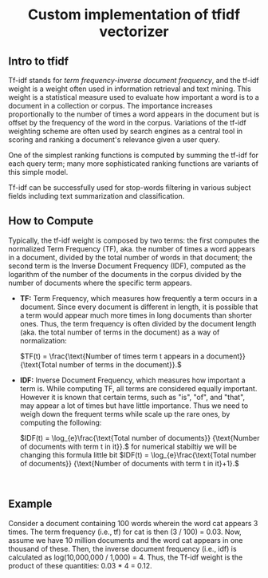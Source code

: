 <h1 align="center">Custom implementation of tfidf vectorizer</h1>

## Intro to tfidf

Tf-idf stands for <em>term frequency-inverse document frequency</em>, and the tf-idf weight is a weight often used in information retrieval and text mining. This weight is a statistical measure used to evaluate how important a word is to a document in a collection or corpus. The importance increases proportionally to the number of times a word appears in the document but is offset by the frequency of the word in the corpus. Variations of the tf-idf weighting scheme are often used by search engines as a central tool in scoring and ranking a document's relevance given a user query.

One of the simplest ranking functions is computed by summing the tf-idf for each query term; many more sophisticated ranking functions are variants of this simple model.

Tf-idf can be successfully used for stop-words filtering in various subject fields including text summarization and classification.

## How to Compute

Typically, the tf-idf weight is composed by two terms: the first computes the normalized Term Frequency (TF), aka. the number of times a word appears in a document, divided by the total number of words in that document; the second term is the Inverse Document Frequency (IDF), computed as the logarithm of the number of the documents in the corpus divided by the number of documents where the specific term appears.

 <ul>
    <li>
<strong>TF:</strong> Term Frequency, which measures how frequently a term occurs in a document. Since every document is different in length, it is possible that a term would appear much more times in long documents than shorter ones. Thus, the term frequency is often divided by the document length (aka. the total number of terms in the document) as a way of normalization: <br>

$TF(t) = \frac{\text{Number of times term t appears in a document}}{\text{Total number of terms in the document}}.$

</li>
<li>
<strong>IDF:</strong> Inverse Document Frequency, which measures how important a term is. While computing TF, all terms are considered equally important. However it is known that certain terms, such as "is", "of", and "that", may appear a lot of times but have little importance. Thus we need to weigh down the frequent terms while scale up the rare ones, by computing the following: <br>

$IDF(t) = \log_{e}\frac{\text{Total  number of documents}} {\text{Number of documents with term t in it}}.$
for numerical stabiltiy we will be changing this formula little bit
$IDF(t) = \log_{e}\frac{\text{Total  number of documents}} {\text{Number of documents with term t in it}+1}.$

</li>
</ul>
<br>

## Example

Consider a document containing 100 words wherein the word cat appears 3 times. The term frequency (i.e., tf) for cat is then (3 / 100) = 0.03. Now, assume we have 10 million documents and the word cat appears in one thousand of these. Then, the inverse document frequency (i.e., idf) is calculated as log(10,000,000 / 1,000) = 4. Thus, the Tf-idf weight is the product of these quantities: 0.03 \* 4 = 0.12.
